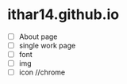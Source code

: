 # ithar14.github.io

- [ ] About page
- [ ] single work page
- [ ] font
- [ ] img
- [ ] icon //chrome
